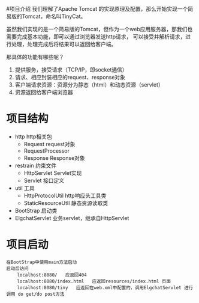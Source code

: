 #项目介绍
我们理解了Apache Tomcat 的实现原理及配置，那么开始实现一个简易版的Tomcat，命名叫TinyCat。

虽然我们实现的是一个简易版的Tomcat，但作为一个web应用服务器，那我们也需要完成基本功能，即可以通过浏览器发送http请求，
可以接受并解析请求，进行处理，处理完成后将结果可以返回给客户端。

那具体的功能有哪些呢？
1. 提供服务，接受请求（TCP/IP，即socket通信）
2. 请求、相应封装相应的request、response对象
3. 客户端请求资源：资源分为静态（html）和动态资源（servlet）
4. 资源返回给客户端浏览器


# 项目结构
* http  http相关包
  * Request  request对象
  * RequestProcessor
  * Response    Response对象
* restrain  约束文件
  * HttpServlet Servlet实现
  * Servlet  接口定义
* util 工具
  * HttpProtocolUtil    http响应头工具类
  * StaticResourceUtIl  静态资源读取类
* BootStrap     启动类
* ElgchatServlet  业务servlet，继承自HttpServlet



# 项目启动
    在BootStrap中使用main方法启动
    启动后访问 
        localhost:8080/   应返回404
        localhost:8080/index.html   应返回resources/index.html 页面
        localhost:8080/tiny   应返回在web.xml中配置的，调用ElgchatServlet 进行调用 do get/do post方法
    